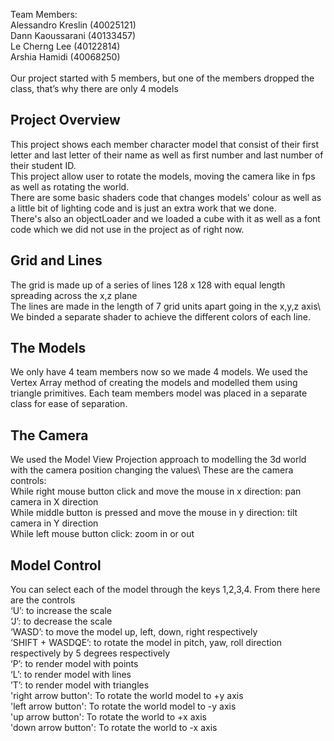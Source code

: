 Team Members:\
Alessandro Kreslin (40025121)<br />
Dann Kaoussarani (40133457)<br />
Le Cherng Lee (40122814)<br />
Arshia Hamidi (40068250)<br />
<br />
Our project started with 5 members, but one of the members dropped the class, that’s why there are only 4 models

## Project Overview
This project shows each member character model that consist of their first letter and last letter of their name as well as first number and last number of their student ID.<br /> This project allow user to rotate the models, moving the camera like in fps as well as rotating the world.<br /> There are some basic shaders code that changes models' colour as well as a little bit of lighting code and is just an extra work that we done.<br /> There's also an objectLoader and we loaded a cube with it as well as a font code which we did not use in the project as of right now. 

## Grid and Lines
The grid is made up of a series of lines 128 x 128 with equal length spreading across the x,z plane\
The lines are made in the length of 7 grid units apart going in the x,y,z axis\ We binded a separate shader to achieve the different colors of each line.

## The Models
We only have 4 team members now so we made 4 models. We used the Vertex Array method of creating the models and modelled them using triangle primitives. Each team members model was placed in a separate class for ease of separation.

## The Camera
We used the Model View Projection approach to modelling the 3d world with the camera position changing the values\ These are the camera controls:\
While right mouse button click and move the mouse in x direction: pan camera in X direction\
While middle button is pressed and move the mouse in y direction: tilt camera in Y direction\
While left mouse button click: zoom in or out

## Model Control
You can select each of the model through the keys 1,2,3,4. From there here are the controls\
‘U’: to increase the scale\
‘J’: to decrease the scale\
‘WASD’: to move the model up, left, down, right respectively\
‘SHIFT + WASDQE’: to rotate the model in pitch, yaw, roll direction respectively by 5 degrees respectively\
‘P’: to render model with points\
‘L’: to render model with lines\
’T’: to render model with triangles\
'right arrow button': To rotate the world model to +y axis\
'left arrow button': To rotate the world model to -y axis\
'up arrow button': To rotate the world to +x axis\
'down arrow button': To rotate the world to -x axis

